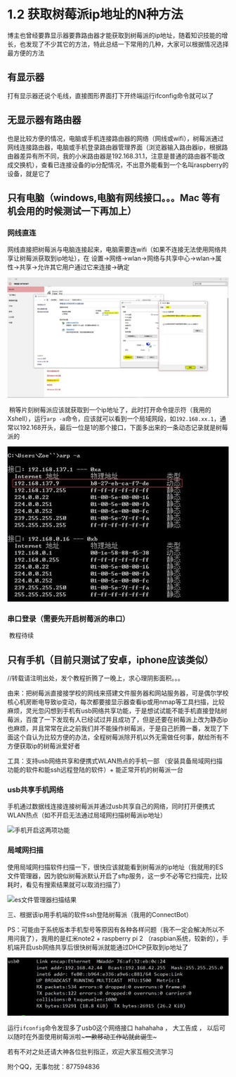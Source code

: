 # 1.2 获取树莓派ip地址的N种方法

博主也曾经要靠显示器要靠路由器才能获取到树莓派的ip地址，随着知识技能的增长，也发现了不少其它的方法，特此总结一下常用的几种，大家可以根据情况选择最方便的方法

## 有显示器​

​打有显示器还说个毛线，直接图形界面打下开终端运行ifconfig命令就可以了

## 无显示器有路由器​

也是比较方便的情况，电脑或手机连接路由器的网络（网线或wifi），树莓派通过网线连接路由器，电脑或手机登录路由器管理界面（浏览器输入路由器ip，根据路由器差异有所不同，我的小米路由器是192.168.31.1，注意是普通的路由器不能改成交换机），查看已连接设备的ip分配情况，不出意外能看到一个名叫raspberry的设备，就是它了

## 只有电脑（windows,电脑有网线接口。。。Mac 等有机会用的时候测试一下再加上）

### 网线直连

网线直接把树莓派与电脑连接起来，电脑需要连wifi（如果不连接无法使用网络共享让树莓派获取到ip地址），在 设置->网络->wlan->网络与共享中心->wlan->属性->共享->允许​其它用户通过它来连接->确定


![win10 下设置网络共享](img/1.2-1.jpg "win10 下设置网络共享")

﻿
稍等片刻树莓派应该就获取到一个ip地址了，此时打开命令提示符（我用的Xshell），运行`arp -a`命令，应该就可以看到​一个局域网段，如`192.168.xx.1`，通常以192.168开头，最后一位是1的那个接口，下面多出来的一条动态记录就是树莓派的

![arp  -a 命令结果](img/1.2-2.jpg "arp  -a 命令结果")

### 串口登录（需要先开启树莓派的串口）
﻿
教程待续


## 只有手机（目前只测试了安卓，iphone应该类似）

//转载请注明出处，发个教程折腾了一晚上，求心理阴影面积。。。​

由来：​​把树莓派直接接学校的网线来搭建文件服务器和网站服务器，可是偶尔学校核心机房断电导致ip变动，每次都要接显示器查看ip或用nmap等工具扫描，比较麻烦，灵光忽闪想到手机有usb网络共享功能，于是想试试能不能手机直接登陆树莓派，百度了一下发现有人已经试过并且成功了，但是还要在树莓派上改为静态ip也麻烦，并且常常在此之前我们并不能操作树莓派，于是自己折腾一番，发现了下面这个自认为比较方便的办法，全程树莓派除开机以外无需做任何事，献给所有不方便获取ip的树莓派爱好者
​​

工具：支持usb网络共享和便携式WLAN热点的手机一部 （安装具备局域网扫描功能的软件和能ssh远程登陆的软件）+ 能正常开机的树莓派一台​


### usb共享手机网络
手机通过数据线连接连接树莓派并通过usb共享自己的网络，同时打开便携式WLAN热点（如不开启无法通过局域网扫描树莓派ip地址）

![手机开启这两项功能﻿](img/1.2-3.jpg "手机开启这两项功能﻿")
 

 

### 局域网扫描
使用局域网扫描软件扫描一下，很快应该就能看到树莓派的ip地址（我就用的ES文件管理器，因为貌似树莓派默认开启了sftp服务，这一步不必等它扫描完，比较耗时，看见有搜索结果就可以取消扫描了）​

![es文件管理器扫描结果﻿](img/1.2-4.jpg "es文件管理器扫描结果﻿")


三、根据该ip用手机端的软件ssh​登陆树莓派​（我用的ConnectBot）

 
​PS：可能由于系统版本手机型号等原因有各种各样问题（我不一定会解决所以不用问我了），我用的是红米note2 + raspberry pi 2 （raspbian系统，较新的），手机端开启usb网络共享后很快树莓派就能通过DHCP获取到ip地址了

![ifconfig命令运行结果](img/1.2-5.jpg "ifconfig命令运行结果")

 
运行`ifconfig`命令发现多了usb0这个网络接口﻿
​hahahaha ， 大工告成 ， 以后可以随时在外面使用树莓派啦~~~一款移动工作站就此诞生~~~

​若有不对之处还请大神各位批判指正，欢迎大家互相交流学习

附个QQ，无事勿扰：877594836​